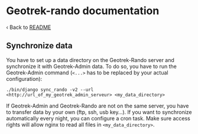 # Geotrek-rando documentation

‹ Back to [README](README.md)

## Synchronize data

You have to set up a data directory on the Geotrek-Rando server and synchronize it with Geotrek-Admin data.
To do so, you have to run the Geotrek-Admin command (`<...>` has to be replaced by your actual configuration):

```
./bin/django sync_rando -v2 --url <http://url_of_my_geotrek_admin_serveur> <my_data_directory>
```

If Geotrek-Admin and Geotrek-Rando are not on the same server, you have to transfer data by your own (ftp, ssh, usb key…).
If you want to synchronize automatically every night, you can configure a cron task.
Make sure access rights will allow nginx to read all files in `<my_data_directory>`.
